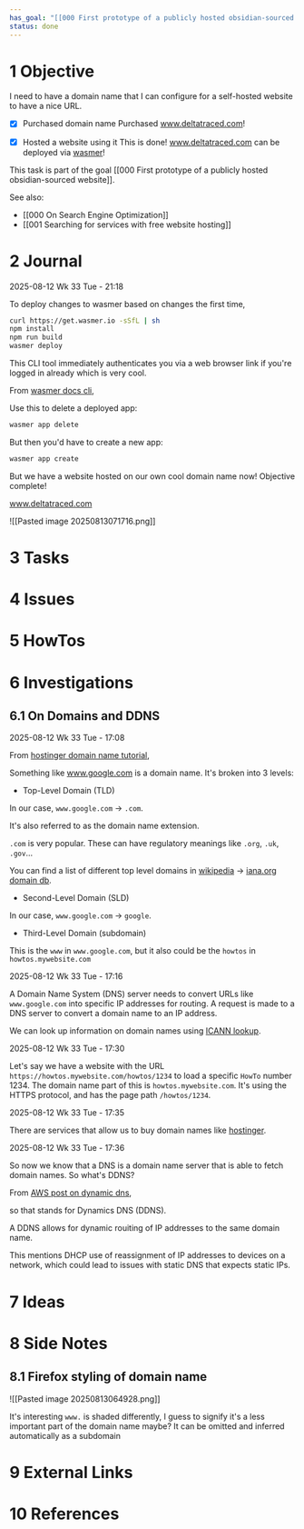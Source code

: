 ```yaml
---
has_goal: "[[000 First prototype of a publicly hosted obsidian-sourced website]]"
status: done
---
```

# 1 Objective

I need to have a domain name that I can configure for a self-hosted website to have a nice URL.

- [x] Purchased domain name
Purchased www.deltatraced.com!

- [x] Hosted a website using it
This is done! www.deltatraced.com  can be deployed via [wasmer](https://wasmer.io/)!


This task is part of the goal [[000 First prototype of a publicly hosted obsidian-sourced website]].

See also:
- [[000 On Search Engine Optimization]]
- [[001 Searching for services with free website hosting]]

# 2 Journal

2025-08-12 Wk 33 Tue - 21:18

To deploy changes to wasmer based on changes the first time,

```sh
curl https://get.wasmer.io -sSfL | sh
npm install
npm run build
wasmer deploy
```

This CLI tool immediately authenticates you via a web browser link if you're logged in already which is very cool.

From [wasmer docs cli](https://docs.wasmer.io/edge/cli),

Use this  to delete a deployed app:

```sh
wasmer app delete
```

But then you'd have to create a new app:

```sh
wasmer app create
```

But we have a website hosted on our own cool domain name now! Objective complete!

www.deltatraced.com

![[Pasted image 20250813071716.png]]

# 3 Tasks

# 4 Issues

# 5 HowTos

# 6 Investigations

## 6.1 On Domains and DDNS

2025-08-12 Wk 33 Tue - 17:08

From [hostinger domain name tutorial](https://www.hostinger.com/tutorials/what-is-a-domain-name),

Something like www.google.com is a domain name. It's broken into 3 levels:

- Top-Level Domain (TLD)

In our case, `www.google.com` -> `.com`.

It's also referred to as the domain name extension.

`.com` is very popular. These can have regulatory meanings like `.org`, `.uk`, `.gov`...

You can find a list of different top level domains in [wikipedia](https://en.wikipedia.org/wiki/List_of_Internet_top-level_domains) -> [iana.org domain db](https://www.iana.org/domains/root/db).

- Second-Level Domain (SLD)

In our case, `www.google.com` -> `google`. 

- Third-Level Domain (subdomain)

This is the `www` in `www.google.com`, but it also could be the `howtos` in `howtos.mywebsite.com`

2025-08-12 Wk 33 Tue - 17:16

A Domain Name System (DNS) server needs to convert URLs like `www.google.com` into specific IP addresses for routing. A request  is made to a DNS server to convert a domain name to an IP address.

We can look up information on domain names using [ICANN lookup](https://lookup.icann.org/en/lookup).

2025-08-12 Wk 33 Tue - 17:30

Let's say we have a website with the URL `https://howtos.mywebsite.com/howtos/1234` to load a specific `HowTo` number 1234. The domain name part of this is `howtos.mywebsite.com`. It's using the HTTPS protocol, and has the page path `/howtos/1234`.

2025-08-12 Wk 33 Tue - 17:35

There are services that allow us to buy domain names like [hostinger](https://www.hostinger.com/domain-name-search).

2025-08-12 Wk 33 Tue - 17:36

So now we know that a DNS is a domain name server that is able to fetch domain names. So what's DDNS?

From [AWS post on dynamic dns](https://aws.amazon.com/what-is/dynamic-dns/),

so that stands for Dynamics DNS (DDNS). 

A DDNS allows for dynamic rouiting of IP addresses to the same domain name. 

This mentions DHCP use of reassignment of IP addresses to devices on a network, which could lead to issues with static DNS that expects static IPs. 

# 7 Ideas

# 8 Side Notes

## 8.1 Firefox styling of domain name

![[Pasted image 20250813064928.png]]

It's interesting `www.` is shaded differently, I guess to signify it's a less important part of the domain name maybe? It can be omitted and inferred automatically as a subdomain
# 9 External Links

# 10 References